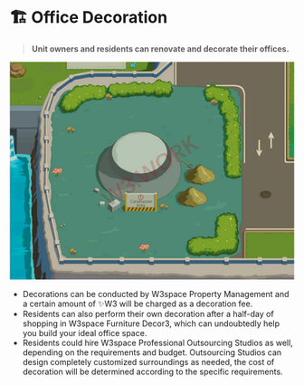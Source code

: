# 🏗 Office Decoration

> **Unit owners and residents can renovate and decorate their offices.**

![](../.gitbook/assets/30.png)

* Decorations can be conducted by W3space Property Management and a certain amount of ✨W3 will be charged as a decoration fee.
* Residents can also perform their own decoration after a half-day of shopping in W3space Furniture Decor3, which can undoubtedly help you build your ideal office space.
* Residents could hire W3space Professional Outsourcing Studios as well, depending on the requirements and budget. Outsourcing Studios can design completely customized surroundings as needed, the cost of decoration will be determined according to the specific requirements.
